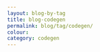```yaml
---
layout: blog-by-tag
title: blog-codegen
permalink: blog/tag/codegen/
colour:
category: codegen
---
```

